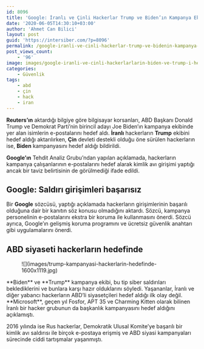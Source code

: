 ```yaml
---
id: 8096
title: 'Google: İranlı ve Çinli Hackerlar Trump ve Biden’ın Kampanya Ekibini Hedef Aldı'
date: '2020-06-05T14:30:10+03:00'
author: 'Ahmet Can Bilici'
layout: post
guid: 'https://intersiber.com/?p=8096'
permalink: /google-iranli-ve-cinli-hackerlar-trump-ve-bidenin-kampanya-ekibini-hedef-aldi/
post_views_count:
    - '96'
image: images/google-iranli-ve-cinli-hackerlarlarin-biden-ve-trump-i-hedef-aldigini-soyled.jpg
categories:
    - Güvenlik
tags:
    - abd
    - çin
    - hack
    - iran
---
```


**Reuters’ın** aktardığı bilgiye göre bilgisayar korsanları, ABD Başkanı Donald Trump ve Demokrat Parti’nin birincil adayı Joe Biden’ın kampanya ekibinde yer alan isimlerin e-postalarını hedef aldı. **İranlı** hackerların **Trump** ekibini hedef aldığı aktarılırken, **Çin** devleti destekli olduğu öne sürülen hackerların ise, **Biden** kampanyasını hedef aldığı bildirildi.

**Google’ın** Tehdit Analiz Grubu’ndan yapılan açıklamada, hackerların kampanya çalışanlarının e-postalarını hedef alarak kimlik avı girişimi yaptığı ancak bir taviz belirtisinin de görülmediği ifade edildi.

## Google: Saldırı girişimleri başarısız

Bir **Google** sözcüsü, yaptığı açıklamada hackerların girişimlerinin başarılı olduğuna dair bir kanıtın söz konusu olmadığını aktardı. Sözcü, kampanya personelinin e-postalarını ekstra bir koruma ile kullanmasını önerdi. Sözcü ayrıca, Google’ın gelişmiş koruma programını ve ücretsiz güvenlik anahtarı gibi uygulamalarını önerdi.

## ABD siyaseti hackerların hedefinde

<figure class="wp-block-image size-large">![](images/trump-kampanyasi-hackerlarin-hedefinde-1600x1119.jpg)</figure>**Biden** ve **Trump** kampanya ekibi, bu tip siber saldırıları beklediklerini ve bunlara karşı hazır olduklarını söyledi. Yaşananlar, İranlı ve diğer yabancı hackerların ABD’li siyasetçileri hedef aldığı ilk olay değil. **Microsoft**, geçen yıl Fosfor, APT 35 ve Charming Kitten olarak bilinen İranlı bir hacker grubunun da başkanlık kampanyasını hedef aldığını açıklamıştı.

2016 yılında ise Rus hackerlar, Demokratik Ulusal Komite’ye başarılı bir kimlik avı saldırısı ile birçok e-postaya erişmiş ve ABD siyasi kampanyaları sürecinde ciddi tartışmalar yaşanmıştı.